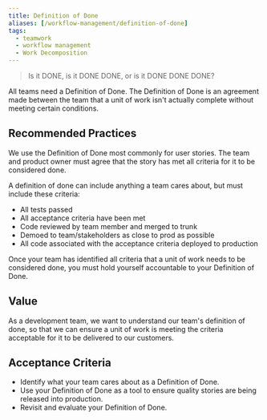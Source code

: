 ```yaml
---
title: Definition of Done
aliases: [/workflow-management/definition-of-done]
tags:
  - teamwork
  - workflow management
  - Work Decomposition
---
```


> Is it DONE, is it DONE DONE, or is it DONE DONE DONE?

All teams need a Definition of Done. The Definition of Done is an agreement made between the team
that a unit of work isn't actually complete without meeting certain conditions.

## Recommended Practices

We use the Definition of Done most commonly for user stories. The team and
product owner must agree that the story has met all criteria for it to be
considered done.

A definition of done can include anything a team cares about, but must include
these criteria:

- All tests passed
- All acceptance criteria have been met
- Code reviewed by team member and merged to trunk
- Demoed to team/stakeholders as close to prod as possible
- All code associated with the acceptance criteria deployed to production

Once your team has identified all criteria that a unit of work needs to be
considered done, you must hold yourself accountable to your Definition of Done.

## Value

As a development team, we want to understand our team's definition of done, so
that we can ensure a unit of work is meeting the criteria acceptable for it to
be delivered to our customers.

## Acceptance Criteria

- Identify what your team cares about as a Definition of Done.
- Use your Definition of Done as a tool to ensure quality stories are being
  released into production.
- Revisit and evaluate your Definition of Done.
